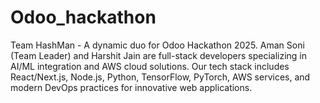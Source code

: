 # Odoo_hackathon
Team HashMan - A dynamic duo for Odoo Hackathon 2025. Aman Soni (Team Leader) and Harshit Jain are full-stack developers specializing in AI/ML integration and AWS cloud solutions. Our tech stack includes React/Next.js, Node.js, Python, TensorFlow, PyTorch, AWS services, and modern DevOps practices for innovative web applications.
